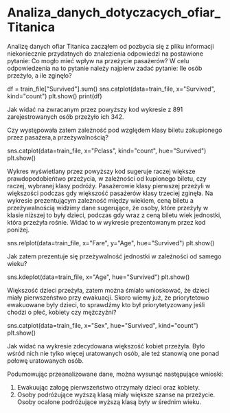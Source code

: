 # Analiza_danych_dotyczacych_ofiar_Titanica

Analizę danych ofiar Titanica zacząłem od pozbycia się z pliku informacji niekoniecznie przydatnych do znalezienia
odpowiedzi na postawione pytanie: Co mogło mieć wpływ na przeżycie pasażerów? 
W celu odpowiedzenia na to pytanie należy najpierw zadać pytanie: Ile osób przeżyło, a ile zginęło? 

df = train_file["Survived"].sum()
sns.catplot(data=train_file, x="Survived", kind="count")
plt.show()
print(df)

Jak widać na zwracanym przez powyższy kod wykresie z 891 zarejestrowanych osób przeżyło ich 342. 

Czy występowała zatem zależność pod względem klasy biletu zakupionego przez pasażera,a przeżywalnością?

sns.catplot(data=train_file, x="Pclass",  kind="count", hue="Survived")
plt.show()

Wykres wyświetlany przez powyższy kod sugeruje raczej większe prawdopodobieńtwo przeżycia, w zależności od kupionego
biletu, czy raczej, wybranej klasy podróży. Pasażerowie klasy pierwszej przeżyli w większości podczas gdy większość 
pasażerów klasy trzeciej zginęła.
Na wykresie prezentującym zależność między wiekiem, ceną biletu a przeżywalnością widzimy dane sugerujące, że 
osoby, które przeżyły w klasie niższej to były dzieci, podczas gdy wraz z ceną biletu wiek jednostki, która przeżyła 
rośnie. Widać to w wykresie prezentowanym przez kod poniżej.

sns.relplot(data=train_file, x="Fare", y="Age", hue="Survived")
plt.show()

Jak zatem prezentuje się przeżywalność jednostki w zależności od samego wieku?

sns.kdeplot(data=train_file, x="Age", hue="Survived")
plt.show()

Większość dzieci przeżyła, zatem można śmiało wnioskować, że dzieci miały pierwszeństwo przy ewakuacji. 
Skoro wiemy już, że priorytetowo ewakuowane były dzieci, to sprawdźmy kto był priorytetyzowany jeśli chodzi o płeć,
kobiety czy mężczyźni?

sns.catplot(data=train_file, x="Sex", hue="Survived", kind="count")
plt.show()

Jak widać na wykresie zdecydowana większość kobiet przeżyła. Było wśród nich nie tylko więcej uratowanych osób, ale też 
stanowią one ponad połowę uratowanych osób.

Podumowując przeanalizowane dane, można wysunąć następujące wnioski:

1. Ewakuując załogę pierwszeństwo otrzymały dzieci oraz kobiety.
2. Osoby podróżujące wyższą klasą miały większe szanse na przeżycie. Osoby ocalone podróżujące wyższą klasą były
w średnim wieku.


